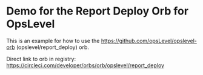 # Demo for the Report Deploy Orb for OpsLevel

This is an example for how to use the https://github.com/opsLevel/opslevel-orb (opslevel/report_deploy) orb.

Direct link to orb in registry: https://circleci.com/developer/orbs/orb/opslevel/report_deploy
